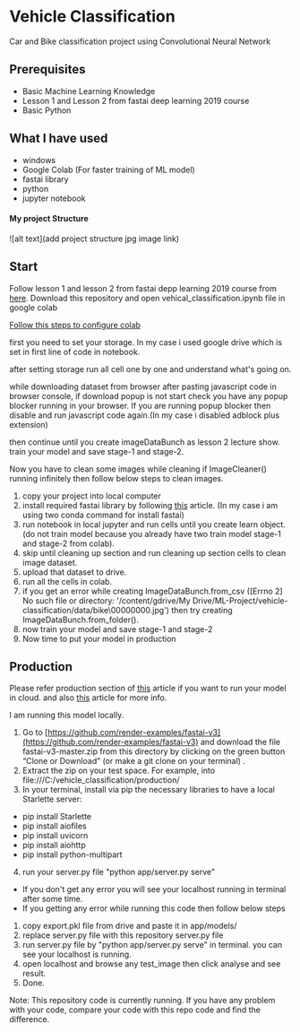 # Vehicle Classification
Car and Bike classification project using Convolutional Neural Network

## Prerequisites
* Basic Machine Learning Knowledge
* Lesson 1 and Lesson 2 from fastai deep learning 2019 course
* Basic Python

## What I have used
* windows
* Google Colab (For faster training of ML model)
* fastai library
* python
* jupyter notebook


#### My project Structure
![alt text](add project structure jpg image link)


## Start
Follow lesson 1 and lesson 2 from fastai depp learning 2019 course from [here](https://course.fast.ai/).
Download this repository and open vehical_classification.ipynb file in google colab

[Follow this steps to configure colab](https://course.fast.ai/start_colab.html)

first you need to set your storage. In my case i used google drive which is set in first line of code in notebook.

after setting storage run all cell one by one and understand what's going on.

while downloading dataset from browser after pasting javascript code in browser console, if download popup is not start check you have any popup blocker running in your browser. If you are running popup blocker then disable and run javascript code again.(In my case i disabled adblock plus extension)

then continue until you create imageDataBunch as lesson 2 lecture show.
train your model and save stage-1 and stage-2.

Now you have to clean some images while cleaning if ImageCleaner() running infinitely then follow below steps to clean images.
1. copy your project into local computer
2. install required fastai library by following [this](https://docs.fast.ai/install.html) article. (In my case i am using two conda command for install fastai)
3. run notebook in local jupyter and run cells until you create learn object.(do not train model because you already have two train model stage-1 and stage-2 from colab).
4. skip until cleaning up section and run cleaning up section cells to clean image dataset.
5. upload that dataset to drive.
6. run all the cells in colab.
7. if you get an error while creating ImageDataBunch.from_csv ([Errno 2] No such file or directory: '/content/gdrive/My Drive/ML-Project/vehicle-classification/data/bike\\00000000.jpg') then try creating ImageDataBunch.from_folder().
8. now train your model and save stage-1 and stage-2
9. Now time to put your model in production

## Production
Please refer production section of [this](https://course.fast.ai/) article if you want to run your model in cloud.
and also [this](https://medium.com/@pierre_guillou/deep-learning-web-app-by-fastai-v1-3ab4c20b7cac) article for more info.

I am running this model locally.

1. Go to [https://github.com/render-examples/fastai-v3](https://github.com/render-examples/fastai-v3) and download the file fastai-v3-master.zip from this directory by clicking on the green button “Clone or Download” (or make a git clone on your terminal) .
2. Extract the zip on your test space. For example, into file:///C:/vehicle_classification/production/
3. In your terminal, install via pip the necessary libraries to have a local Starlette server:
* pip install Starlette
* pip install aiofiles
* pip install uvicorn
* pip install aiohttp
* pip install python-multipart

4. run your server.py file "python app/server.py serve"
* If you don't get any error you will see your localhost running in terminal after some time. 
* If you getting any error while running this code then follow below steps
1. copy export.pkl file from drive and paste it in app/models/
2. replace server.py file with this repository server.py file
3. run server.py file by "python app/server.py serve" in terminal. you can see your localhost is running.
4. open localhost and browse any test_image then click analyse and see result.
5. Done.


Note: This repository code is currently running. If you have any problem with your code, compare your code with this repo code and find the difference.




